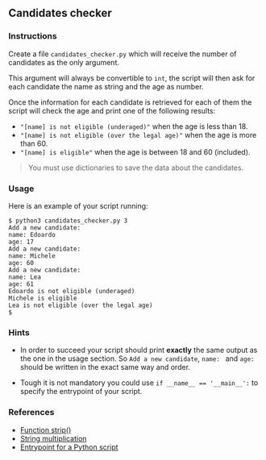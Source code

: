 ## Candidates checker

### Instructions

Create a file `candidates_checker.py` which will receive the number of candidates as the only argument.

This argument will always be convertible to `int`, the script will then ask for each candidate the name as string and the age as number.

Once the information for each candidate is retrieved for each of them the script will check the age and print one of the following results:
- `"[name] is not eligible (underaged)"` when the age is less than 18.
- `"[name] is not eligible (over the legal age)"` when the age is more than 60.
- `"[name] is eligible"` when the age is between 18 and 60 (included).

> You must use dictionaries to save the data about the candidates.

### Usage

Here is an example of your script running:

```console
$ python3 candidates_checker.py 3
Add a new candidate:
name: Edoardo
age: 17
Add a new candidate:
name: Michele
age: 60
Add a new candidate:
name: Lea
age: 61
Edoardo is not eligible (underaged)
Michele is eligible
Lea is not eligible (over the legal age)
$
```

### Hints

- In order to succeed your script should print **exactly** the same output as the one in the usage section. So `Add a new candidate`, `name: ` and `age: ` should be written in the exact same way and order.

- Tough it is not mandatory you could use `if __name__ == '__main__':` to specify the entrypoint of your script.

### References

- [Function strip()](https://docs.python.org/3.11/library/stdtypes.html?highlight=strip#str.strip)
- [String multiplication](https://www.geeksforgeeks.org/create-multiple-copies-of-a-string-in-python-by-using-multiplication-operator/)
- [Entrypoint for a Python script](https://realpython.com/if-name-main-python/)